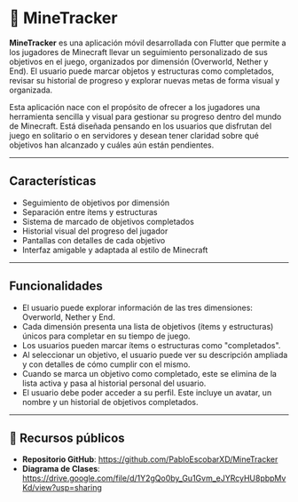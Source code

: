 # 📱 MineTracker

**MineTracker** es una aplicación móvil desarrollada con Flutter que permite a los jugadores de Minecraft llevar un seguimiento personalizado de sus objetivos en el juego, organizados por dimensión (Overworld, Nether y End). El usuario puede marcar objetos y estructuras como completados, revisar su historial de progreso y explorar nuevas metas de forma visual y organizada.

Esta aplicación nace con el propósito de ofrecer a los jugadores una herramienta sencilla y visual para gestionar su progreso dentro del mundo de Minecraft. Está diseñada pensando en los usuarios que disfrutan del juego en solitario o en servidores y desean tener claridad sobre qué objetivos han alcanzado y cuáles aún están pendientes.

---

## Características

- Seguimiento de objetivos por dimensión
- Separación entre ítems y estructuras
- Sistema de marcado de objetivos completados
- Historial visual del progreso del jugador
- Pantallas con detalles de cada objetivo
- Interfaz amigable y adaptada al estilo de Minecraft

---

## Funcionalidades

- El usuario puede explorar información de las tres dimensiones: Overworld, Nether y End.  
- Cada dimensión presenta una lista de objetivos (ítems y estructuras) únicos para completar en su tiempo de juego.
- Los usuarios pueden marcar ítems o estructuras como "completados".  
- Al seleccionar un objetivo, el usuario puede ver su descripción ampliada y con detalles de cómo cumplir con el mismo.
- Cuando se marca un objetivo como completado, este se elimina de la lista activa y pasa al historial personal del usuario.
- El usuario debe poder acceder a su perfil. Este incluye un avatar, un nombre y un historial de objetivos completados.
---

## 🔗 Recursos públicos

- **Repositorio GitHub**: https://github.com/PabloEscobarXD/MineTracker
- **Diagrama de Clases**: https://drive.google.com/file/d/1Y2gQo0by_Gu1Gvm_eJYRcyHU8pbpMvKd/view?usp=sharing